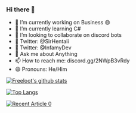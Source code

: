 ### Hi there 👋

- 🔭 I’m currently working on Business 😄
- 🌱 I’m currently learning C#
- 👯 I’m looking to collaborate on discord bots
- 🤔 Twitter: @SirHentaii
- 🤔 Twitter: @InfamyDev
- 💬 Ask me about Anything
- 📫 How to reach me: discord.gg/2NWpB3vRdy
- 😄 Pronouns: He/Him


[![Freeloot's github stats](https://github-readme-stats.vercel.app/api?username=freeloot&count_private=true&show_icons=true&theme=radical&hide_rank=false)](https://github.com/anuraghazra/github-readme-stats)

[![Top Langs](https://github-readme-stats.vercel.app/api/top-langs/?username=freeloot)](https://github.com/anuraghazra/github-readme-stats)

<a target="_blank" href="https://github-readme-medium-recent-article.vercel.app/medium/@freeloot/0"><img src="https://github-readme-medium-recent-article.vercel.app/medium/@khuyentran1476/0" alt="Recent Article 0">
